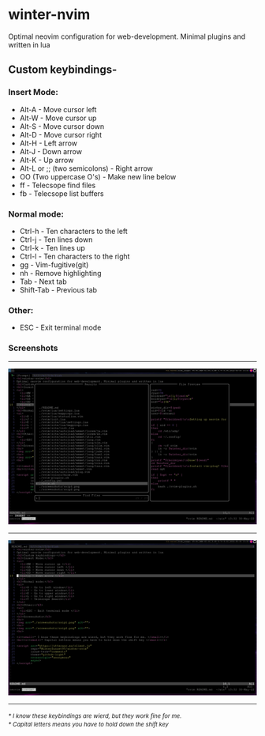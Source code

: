 <h1>winter-nvim</h1>
Optimal neovim configuration for web-development. Minimal plugins and written in lua
<h2>Custom keybindings-</h2>
<h3>Insert Mode:</h3>
<ul>
  <li>Alt-A - Move cursor left</li>
  <li>Alt-W - Move cursor up </li>
  <li>Alt-S - Move cursor down </li>
  <li>Alt-D - Move cursor right </li>
  <li>Alt-H - Left arrow </li>
  <li>Alt-J - Down arrow </li>
  <li>Alt-K - Up arrow </li>
  <li>Alt-L or ;; (two semicolons) - Right arrow </li>
  <li>OO (Two uppercase O's) - Make new line below </li>
  <li><leader>ff - Telecsope find files</li>
  <li><leader>fb - Telecsope list buffers</li>
</ul>
<h3>Normal mode:</h3>
<ul>
  <li>Ctrl-h - Ten characters to the left</li>
  <li>Ctrl-j - Ten lines down</li>
  <li>Ctrl-k - Ten lines up</li>
  <li>Ctrl-l - Ten characters to the right</li>
  <li><leader>gg - Vim-fugitive(git)</li>
  <li><leader>nh - Remove highlighting</li>
  <li>Tab - Next tab</li>
  <li>Shift-Tab - Previous tab</li>
</ul>
<h3>Other:</h3>
<ul>
  <li>ESC - Exit terminal mode </li>
</ul>
<h3>Screenshots</h3>
<hr>
<img src="./screenshots/snip1.png" alt="">
<hr>
<img src="./screenshots/snip2.png" alt="">
<hr>

<i><small>* I know these keybindings are wierd, but they work fine for me. </small></i>
<br><i><small>* Capital letters means you have to hold down the shift key </small></i>

<script src="https://utteranc.es/client.js"
        repo="WinterSunset95/winter-nvim"
        issue-term="comments"
        theme="github-light"
        crossorigin="anonymous"
        async>
</script>
